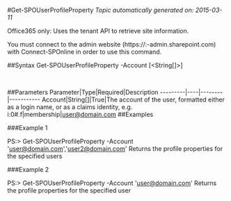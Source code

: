 #Get-SPOUserProfileProperty
*Topic automatically generated on: 2015-03-11*

Office365 only: Uses the tenant API to retrieve site information.

You must connect to the admin website (https://:<tenant>-admin.sharepoint.com) with Connect-SPOnline in order to use this command. 

##Syntax
    Get-SPOUserProfileProperty -Account [<String[]>]

&nbsp;

##Parameters
Parameter|Type|Required|Description
---------|----|--------|-----------
Account|String[]|True|The account of the user, formatted either as a login name, or as a claims identity, e.g. i:0#.f|membership|user@domain.com
##Examples

###Example 1
    
PS:> Get-SPOUserProfileProperty -Account 'user@domain.com','user2@domain.com'
Returns the profile properties for the specified users

###Example 2
    
PS:> Get-SPOUserProfileProperty -Account 'user@domain.com'
Returns the profile properties for the specified user
